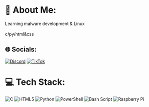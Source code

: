 # 💫 About Me:
Learning malware development & Linux<br><br>c/py/html&css


## 🌐 Socials:
[![Discord](https://img.shields.io/badge/Discord-%237289DA.svg?logo=discord&logoColor=white)](https://discord.gg/828183247853846549) [![TikTok](https://img.shields.io/badge/TikTok-%23000000.svg?logo=TikTok&logoColor=white)](https://tiktok.com/@malwareo) 

# 💻 Tech Stack:
![C](https://img.shields.io/badge/c-%2300599C.svg?style=for-the-badge&logo=c&logoColor=white) ![HTML5](https://img.shields.io/badge/html5-%23E34F26.svg?style=for-the-badge&logo=html5&logoColor=white) ![Python](https://img.shields.io/badge/python-3670A0?style=for-the-badge&logo=python&logoColor=ffdd54) ![PowerShell](https://img.shields.io/badge/PowerShell-%235391FE.svg?style=for-the-badge&logo=powershell&logoColor=white) ![Bash Script](https://img.shields.io/badge/bash_script-%23121011.svg?style=for-the-badge&logo=gnu-bash&logoColor=white) ![Raspberry Pi](https://img.shields.io/badge/-Raspberry_Pi-C51A4A?style=for-the-badge&logo=Raspberry-Pi)

